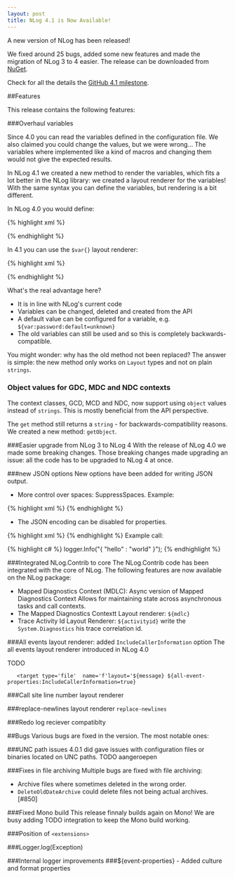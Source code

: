 ```yaml
---
layout: post
title: NLog 4.1 is Now Available!
---
```


A new version of NLog has been released! 

We fixed around 25 bugs, added some new features and made the migration of NLog 3 to 4 easier. 
The release can be downloaded from [NuGet](https://www.nuget.org/packages/NLog/4.1.0). 

Check for all the details the [GitHub 4.1 milestone](https://github.com/NLog/NLog/issues?q=milestone%3A4.1+is%3Aclosed). 

##Features

This release contains the following features:



###Overhaul variables 

Since 4.0 you can read the variables defined in the configuration file. We also claimed you could change the values, but we were wrong...
The variables where implemented like a kind of macros and changing them would not give the expected results. 

In NLog 4.1 we created a new method to render the variables, which fits a lot better in the NLog library: 
we created a layout renderer for the variables! With the same syntax you can define the variables, but rendering is a bit different. 


In NLog 4.0 you would define:


{% highlight xml %}
<nlog>
  <variable name='user' value='admin' />
  <variable name='password' value='realgoodpassword' />
            
  <targets>
    <target name='debug' type='Debug' layout='${message} and ${user}=${password}' />
  </targets>
  <rules>
    <logger name='*' minlevel='Debug' writeTo='debug' />
  </rules>
</nlog>
{% endhighlight %}

In 4.1 you can use the `$var{}` layout renderer:

{% highlight xml %}
<nlog>
  <variable name='user' value='admin' />
  <variable name='password' value='realgoodpassword' />
            
  <targets>
    <target name='debug' type='Debug' layout='${message} and ${var:user}=${var:password}' />
  </targets>
  <rules>
    <logger name='*' minlevel='Debug' writeTo='debug' />
  </rules>
</nlog>
{% endhighlight %}

What's the real advantage here?

- It is in line with NLog's current code
- Variables can be changed, deleted and created from the API
- A default value can be configured for a variable, e.g. `${var:password:default=unknown}`
- The old variables can still be used and so this is completely backwards-compatible.

You might wonder: why has the old method not been replaced? The answer is simple: the new method only works on `Layout` types and not on plain `strings`. 



###  Object values for GDC, MDC and NDC contexts
The context classes, GCD, MCD and NDC, now support using `object` values instead of `strings`. This is mostly beneficial from the API perspective. 

The `get` method still returns a `string` - for backwards-compatibility reasons. We created a new method: `getObject`. 


###Easier upgrade from NLog 3 to NLog 4
With the release of NLog 4.0 we made some breaking changes. Those breaking changes made upgrading an issue: all the code has to be upgraded to NLog 4 at once.

###new JSON options
New options have been added for writing JSON output. 
 
 - More control over spaces: SuppressSpaces. Example:
 
  {% highlight xml %}
  <layout xsi:type="JsonLayout" SuppressSpaces="false">
    <attribute name="process_name" layout="${processname}" />
    <attribute name="short_message" layout="${message}" />
  </layout>
  {% endhighlight %}
 - The JSON encoding can be disabled for properties. 
 
{% highlight xml %}
    <layout xsi:type="JsonLayout">
        <attribute name="Message" layout="${message}" encode="false"/>
    </layout>
{% endhighlight %}
Example call:

{% highlight c# %}
logger.Info("{ \"hello\" : \"world\" }");
{% endhighlight %}


###Integrated NLog.Contrib to core
The NLog.Contrib code has been integrated with the core of NLog. 
The following features are now available on the NLog package:

-  Mapped Diagnostics Context (MDLC): Async version of Mapped Diagnostics Context  Allows for maintaining state across
  asynchronous tasks and call contexts.
- The Mapped Diagnostics Contextt Layout renderer: `${mdlc}`
- Trace Activity Id Layout Renderer: `${activityid}` write the `System.Diagnostics` his trace correlation id.


###All events layout renderer: added `IncludeCallerInformation` option
The all events layout renderer introduced in NLog 4.0 

TODO

```
   <target type='file'  name='f'layout='${message} ${all-event-properties:IncludeCallerInformation=true}
```


###Call site line number layout renderer


###replace-newlines layout renderer
`replace-newlines`


###Redo log reciever compatiblty

##Bugs
Various bugs are fixed in the version. The most notable ones:

###UNC path issues
4.0.1 did gave issues with configuration files or binaries located on UNC paths. TODO aangeroepen 

###Fixes in file archiving
Multiple bugs are fixed with file archiving:

- Archive files where sometimes deleted in the wrong order.
- `DeleteOldDateArchive` could delete files not being actual archives. [#850]

###Fixed Mono build
This release finnaly builds again on Mono! We are busy adding TODO integration to keep the Mono build working. 

###Position of `<extensions>`

###Logger.log(Exception)

###Internal logger improvements
###${event-properties} - Added culture and format properties 
 

